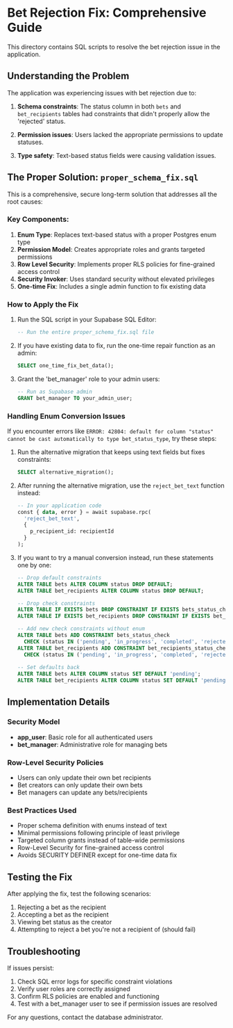 # Bet Rejection Fix: Comprehensive Guide

This directory contains SQL scripts to resolve the bet rejection issue in the application.

## Understanding the Problem

The application was experiencing issues with bet rejection due to:

1. **Schema constraints**: The status column in both `bets` and `bet_recipients` tables had constraints that didn't properly allow the 'rejected' status.

2. **Permission issues**: Users lacked the appropriate permissions to update statuses.

3. **Type safety**: Text-based status fields were causing validation issues.

## The Proper Solution: `proper_schema_fix.sql`

This is a comprehensive, secure long-term solution that addresses all the root causes:

### Key Components:

1. **Enum Type**: Replaces text-based status with a proper Postgres enum type
2. **Permission Model**: Creates appropriate roles and grants targeted permissions
3. **Row Level Security**: Implements proper RLS policies for fine-grained access control 
4. **Security Invoker**: Uses standard security without elevated privileges
5. **One-time Fix**: Includes a single admin function to fix existing data

### How to Apply the Fix

1. Run the SQL script in your Supabase SQL Editor:
   ```sql
   -- Run the entire proper_schema_fix.sql file
   ```

2. If you have existing data to fix, run the one-time repair function as an admin:
   ```sql
   SELECT one_time_fix_bet_data();
   ```

3. Grant the 'bet_manager' role to your admin users:
   ```sql
   -- Run as Supabase admin
   GRANT bet_manager TO your_admin_user;
   ```

### Handling Enum Conversion Issues

If you encounter errors like `ERROR: 42804: default for column "status" cannot be cast automatically to type bet_status_type`, try these steps:

1. Run the alternative migration that keeps using text fields but fixes constraints:
   ```sql
   SELECT alternative_migration();
   ```

2. After running the alternative migration, use the `reject_bet_text` function instead:
   ```sql
   -- In your application code
   const { data, error } = await supabase.rpc(
     'reject_bet_text',
     { 
       p_recipient_id: recipientId
     }
   );
   ```

3. If you want to try a manual conversion instead, run these statements one by one:
   ```sql
   -- Drop default constraints
   ALTER TABLE bets ALTER COLUMN status DROP DEFAULT;
   ALTER TABLE bet_recipients ALTER COLUMN status DROP DEFAULT;
   
   -- Drop check constraints
   ALTER TABLE IF EXISTS bets DROP CONSTRAINT IF EXISTS bets_status_check;
   ALTER TABLE IF EXISTS bet_recipients DROP CONSTRAINT IF EXISTS bet_recipients_status_check;
   
   -- Add new check constraints without enum
   ALTER TABLE bets ADD CONSTRAINT bets_status_check 
     CHECK (status IN ('pending', 'in_progress', 'completed', 'rejected', 'cancelled'));
   ALTER TABLE bet_recipients ADD CONSTRAINT bet_recipients_status_check
     CHECK (status IN ('pending', 'in_progress', 'completed', 'rejected', 'cancelled'));
     
   -- Set defaults back
   ALTER TABLE bets ALTER COLUMN status SET DEFAULT 'pending';
   ALTER TABLE bet_recipients ALTER COLUMN status SET DEFAULT 'pending';
   ```

## Implementation Details

### Security Model

- **app_user**: Basic role for all authenticated users
- **bet_manager**: Administrative role for managing bets

### Row-Level Security Policies

- Users can only update their own bet recipients
- Bet creators can only update their own bets
- Bet managers can update any bets/recipients

### Best Practices Used

- Proper schema definition with enums instead of text
- Minimal permissions following principle of least privilege
- Targeted column grants instead of table-wide permissions
- Row-Level Security for fine-grained access control
- Avoids SECURITY DEFINER except for one-time data fix

## Testing the Fix

After applying the fix, test the following scenarios:

1. Rejecting a bet as the recipient
2. Accepting a bet as the recipient
3. Viewing bet status as the creator
4. Attempting to reject a bet you're not a recipient of (should fail)

## Troubleshooting

If issues persist:

1. Check SQL error logs for specific constraint violations
2. Verify user roles are correctly assigned
3. Confirm RLS policies are enabled and functioning
4. Test with a bet_manager user to see if permission issues are resolved

For any questions, contact the database administrator. 